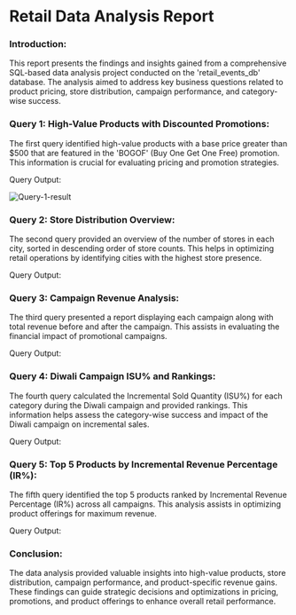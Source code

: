 # Retail Data Analysis Report

### Introduction:
This report presents the findings and insights gained from a comprehensive SQL-based data analysis project conducted on the 'retail_events_db' database. The analysis aimed to address key business questions related to product pricing, store distribution, campaign performance, and category-wise success.

### Query 1: High-Value Products with Discounted Promotions:
The first query identified high-value products with a base price greater than $500 that are featured in the 'BOGOF' (Buy One Get One Free) promotion. This information is crucial for evaluating pricing and promotion strategies.

Query Output:

![Query-1-result](https://github.com/arbayzid/retail-data-analysis/assets/146184500/f9e9daf8-c450-4c8f-91e7-af598eceb3bc)

### Query 2: Store Distribution Overview:
The second query provided an overview of the number of stores in each city, sorted in descending order of store counts. This helps in optimizing retail operations by identifying cities with the highest store presence.

Query Output:



### Query 3: Campaign Revenue Analysis:
The third query presented a report displaying each campaign along with total revenue before and after the campaign. This assists in evaluating the financial impact of promotional campaigns.

Query Output:


### Query 4: Diwali Campaign ISU% and Rankings:
The fourth query calculated the Incremental Sold Quantity (ISU%) for each category during the Diwali campaign and provided rankings. This information helps assess the category-wise success and impact of the Diwali campaign on incremental sales.

Query Output:



### Query 5: Top 5 Products by Incremental Revenue Percentage (IR%):
The fifth query identified the top 5 products ranked by Incremental Revenue Percentage (IR%) across all campaigns. This analysis assists in optimizing product offerings for maximum revenue.

Query Output:


### Conclusion:
The data analysis provided valuable insights into high-value products, store distribution, campaign performance, and product-specific revenue gains. These findings can guide strategic decisions and optimizations in pricing, promotions, and product offerings to enhance overall retail performance.
